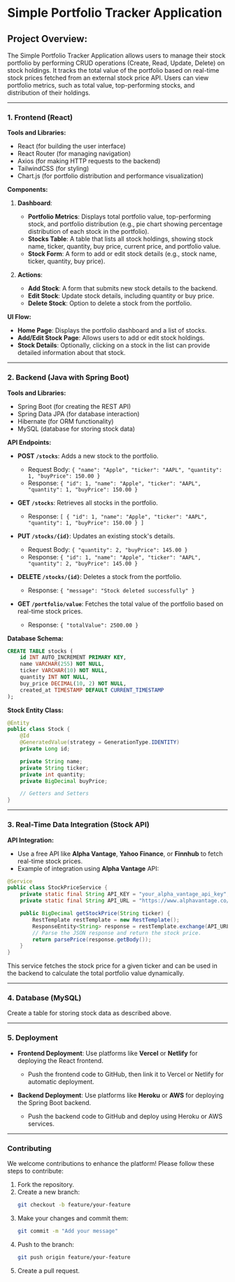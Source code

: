 # **Simple Portfolio Tracker Application**

## **Project Overview:**
The Simple Portfolio Tracker Application allows users to manage their stock portfolio by performing CRUD operations (Create, Read, Update, Delete) on stock holdings. It tracks the total value of the portfolio based on real-time stock prices fetched from an external stock price API. Users can view portfolio metrics, such as total value, top-performing stocks, and distribution of their holdings.

---

### 1. **Frontend (React)**

**Tools and Libraries:**
- React (for building the user interface)
- React Router (for managing navigation)
- Axios (for making HTTP requests to the backend)
- TailwindCSS (for styling)
- Chart.js (for portfolio distribution and performance visualization)

**Components:**
1. **Dashboard**:
   - **Portfolio Metrics**: Displays total portfolio value, top-performing stock, and portfolio distribution (e.g., pie chart showing percentage distribution of each stock in the portfolio).
   - **Stocks Table**: A table that lists all stock holdings, showing stock name, ticker, quantity, buy price, current price, and portfolio value.
   - **Stock Form**: A form to add or edit stock details (e.g., stock name, ticker, quantity, buy price).

2. **Actions**:
   - **Add Stock**: A form that submits new stock details to the backend.
   - **Edit Stock**: Update stock details, including quantity or buy price.
   - **Delete Stock**: Option to delete a stock from the portfolio.

**UI Flow:**
- **Home Page**: Displays the portfolio dashboard and a list of stocks.
- **Add/Edit Stock Page**: Allows users to add or edit stock holdings.
- **Stock Details**: Optionally, clicking on a stock in the list can provide detailed information about that stock.

---

### 2. **Backend (Java with Spring Boot)**

**Tools and Libraries:**
- Spring Boot (for creating the REST API)
- Spring Data JPA (for database interaction)
- Hibernate (for ORM functionality)
- MySQL (database for storing stock data)

**API Endpoints:**
- **POST `/stocks`**: Adds a new stock to the portfolio.
  - Request Body: `{ "name": "Apple", "ticker": "AAPL", "quantity": 1, "buyPrice": 150.00 }`
  - Response: `{ "id": 1, "name": "Apple", "ticker": "AAPL", "quantity": 1, "buyPrice": 150.00 }`
  
- **GET `/stocks`**: Retrieves all stocks in the portfolio.
  - Response: `[ { "id": 1, "name": "Apple", "ticker": "AAPL", "quantity": 1, "buyPrice": 150.00 } ]`
  
- **PUT `/stocks/{id}`**: Updates an existing stock's details.
  - Request Body: `{ "quantity": 2, "buyPrice": 145.00 }`
  - Response: `{ "id": 1, "name": "Apple", "ticker": "AAPL", "quantity": 2, "buyPrice": 145.00 }`
  
- **DELETE `/stocks/{id}`**: Deletes a stock from the portfolio.
  - Response: `{ "message": "Stock deleted successfully" }`

- **GET `/portfolio/value`**: Fetches the total value of the portfolio based on real-time stock prices.
  - Response: `{ "totalValue": 2500.00 }`

**Database Schema:**
```sql
CREATE TABLE stocks (
    id INT AUTO_INCREMENT PRIMARY KEY,
    name VARCHAR(255) NOT NULL,
    ticker VARCHAR(10) NOT NULL,
    quantity INT NOT NULL,
    buy_price DECIMAL(10, 2) NOT NULL,
    created_at TIMESTAMP DEFAULT CURRENT_TIMESTAMP
);
```

**Stock Entity Class:**
```java
@Entity
public class Stock {
    @Id
    @GeneratedValue(strategy = GenerationType.IDENTITY)
    private Long id;

    private String name;
    private String ticker;
    private int quantity;
    private BigDecimal buyPrice;

    // Getters and Setters
}
```

---

### 3. **Real-Time Data Integration (Stock API)**

**API Integration:**
- Use a free API like **Alpha Vantage**, **Yahoo Finance**, or **Finnhub** to fetch real-time stock prices.
- Example of integration using **Alpha Vantage** API:
  
```java
@Service
public class StockPriceService {
    private static final String API_KEY = "your_alpha_vantage_api_key";
    private static final String API_URL = "https://www.alphavantage.co/query?function=TIME_SERIES_INTRADAY&symbol={ticker}&interval=5min&apikey=" + API_KEY;

    public BigDecimal getStockPrice(String ticker) {
        RestTemplate restTemplate = new RestTemplate();
        ResponseEntity<String> response = restTemplate.exchange(API_URL, HttpMethod.GET, null, String.class, ticker);
        // Parse the JSON response and return the stock price.
        return parsePrice(response.getBody());
    }
}
```

This service fetches the stock price for a given ticker and can be used in the backend to calculate the total portfolio value dynamically.

---

### 4. **Database (MySQL)**

Create a table for storing stock data as described above.

---

### 5. **Deployment**

- **Frontend Deployment**: Use platforms like **Vercel** or **Netlify** for deploying the React frontend.
  - Push the frontend code to GitHub, then link it to Vercel or Netlify for automatic deployment.
  
- **Backend Deployment**: Use platforms like **Heroku** or **AWS** for deploying the Spring Boot backend.
  - Push the backend code to GitHub and deploy using Heroku or AWS services.

---


### **Contributing**

We welcome contributions to enhance the platform! Please follow these steps to contribute:
1. Fork the repository.
2. Create a new branch:
   ```bash
   git checkout -b feature/your-feature
   ```
3. Make your changes and commit them:
   ```bash
   git commit -m "Add your message"
   ```
4. Push to the branch:
   ```bash
   git push origin feature/your-feature
   ```
5. Create a pull request.




